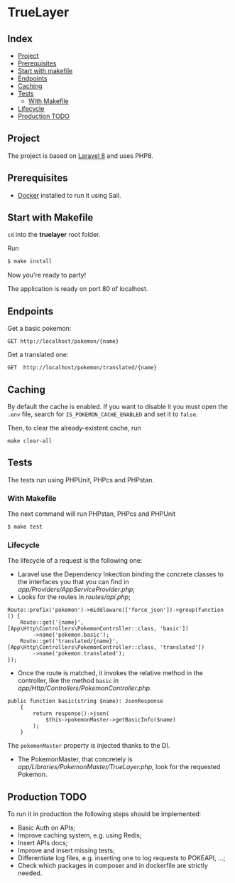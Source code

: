 # TrueLayer

## Index

- [Project](#project)
- [Prerequisites](#prerequisites)
- [Start with makefile](#start-with-makefile)
- [Endpoints](#caching)
- [Caching](#caching)
- [Tests](#tests)
    - [With Makefile](#with-makefile)
- [Lifecycle](#lifecycle)
- [Production TODO](#production-todo)

## Project

The project is based on [Laravel 8](https://laravel.com/docs/8.x) and uses PHP8.

## Prerequisites

- [Docker](https://docker.com) installed to run it using Sail.

## Start with Makefile

`cd` into the **truelayer** root folder.

Run
```bash
$ make install
```

Now you're ready to party!

The application is ready on port 80 of localhost.

## Endpoints

Get a basic pokemon:
```
GET http://localhost/pokemon/{name}
```

Get a translated one:
```
GET  http://localhost/pokemon/translated/{name}
```

## Caching
By default the cache is enabled. If you want to disable it you must open the `.env` file, search for `IS_POKEMON_CACHE_ENABLED` and set it to `false`.

Then, to clear the already-existent cache, run
```
make clear-all
```

## Tests
The tests run using PHPUnit, PHPcs and PHPstan.

### With Makefile

The next command will run PHPstan, PHPcs and PHPUnit
```bash
$ make test
```

### Lifecycle

The lifecycle of a request is the following one:
- Laravel use the Dependency Inkection binding the concrete classes to the interfaces you that you can find in *app/Providers/AppServiceProvider.php*;
- Looks for the routes in *routes/api.php*;
```
Route::prefix('pokemon')->middleware(['force_json'])->group(function () {
    Route::get('{name}', [App\Http\Controllers\PokemonController::class, 'basic'])
        ->name('pokemon.basic');
    Route::get('translated/{name}', [App\Http\Controllers\PokemonController::class, 'translated'])
        ->name('pokemon.translated');
});
```
- Once the route is matched, it invokes the relative method in the controller, like the method `basic` in *app/Http/Controllers/PokemonController.php*.
```
public function basic(string $name): JsonResponse
    {
        return response()->json(
            $this->pokemonMaster->getBasicInfo($name)
        );
    }
```
The `pokemonMaster` property is injected thanks to the DI.
- The PokemonMaster, that concretely is *app/Libraries/PokemonMaster/TrueLayer.php*, look for the requested Pokemon.


## Production TODO

To run it in production the following steps should be implemented:
- Basic Auth on APIs;
- Improve caching system, e.g. using Redis;
- Insert APIs docs;
- Improve and insert missing tests;
- Differentiate log files, e.g. inserting one to log requests to POKEAPI, ...;
- Check which packages in composer and in dockerfile are strictly needed.
